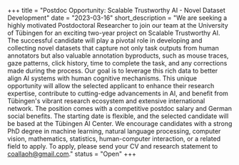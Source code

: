 +++
title = "Postdoc Opportunity: Scalable Trustworthy AI - Novel Dataset Development"
date = "2023-03-16"
short_description = "We are seeking a highly motivated Postdoctoral Researcher to join our team at the University of Tübingen for an exciting two-year project on Scalable Trustworthy AI. The successful candidate will play a pivotal role in developing and collecting novel datasets that capture not only task outputs from human annotators but also valuable annotation byproducts, such as mouse traces, gaze patterns, click history, time to complete the task, and any corrections made during the process. Our goal is to leverage this rich data to better align AI systems with human cognitive mechanisms. This unique opportunity will allow the selected applicant to enhance their research expertise, contribute to cutting-edge advancements in AI, and benefit from Tübingen's vibrant research ecosystem and extensive international network. The position comes with a competitive postdoc salary and German social benefits. The starting date is flexible, and the selected candidate will be based at the Tübingen AI Center. We encourage candidates with a strong PhD degree in machine learning, natural language processing, computer vision, mathematics, statistics, human-computer interaction, or a related field to apply. To apply, please send your CV and research statement to coallaoh@gmail.com."
status = "Open"
+++
